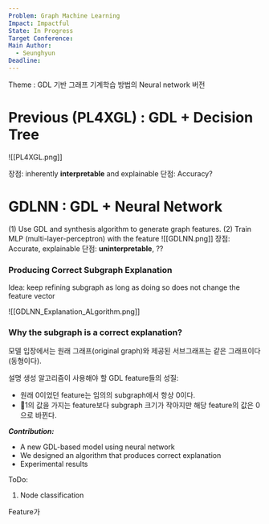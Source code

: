 ```yaml
---
Problem: Graph Machine Learning
Impact: Impactful
State: In Progress
Target Conference: 
Main Author:
  - Seunghyun
Deadline:
---
```


Theme : GDL 기반 그래프 기계학습 방법의 Neural network 버전


# Previous (PL4XGL) : GDL + **Decision Tree**

![[PL4XGL.png]]

장점: inherently **interpretable** and explainable
단점: Accuracy?


# GDLNN : GDL + Neural Network

(1) Use GDL and synthesis algorithm to generate graph features.
(2) Train MLP (multi-layer-perceptron) with the feature
![[GDLNN.png]]
장점: Accurate, explainable 
단점: **uninterpretable**, ??


### Producing Correct Subgraph Explanation

Idea: keep refining subgraph as long as doing so does not change the feature vector

![[GDLNN_Explanation_ALgorithm.png]]

### Why the subgraph is a correct explanation?

모델 입장에서는 원래 그래프(original graph)와 제공된 서브그래프는 같은 그래프이다 (동형이다).

설명 생성 알고리즘이 사용해야 할 GDL feature들의 성질:
+ 원래 0이었던 feature는 임의의 subgraph에서 항상 0이다.
+ 1의 값을 가지는 feature보다 subgraph 크기가 작아지만 해당 feature의 값은 0으로 바뀐다.


***Contribution:***
+ A new GDL-based model using neural network
+ We designed an algorithm that produces correct explanation
+ Experimental results



ToDo:

1. Node classification


Feature가 